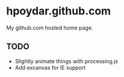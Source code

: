 # hpoydar.github.com

My github.com hosted home page. 

## TODO

* Slightly animate things with processing.js
* Add excanvas for IE support
